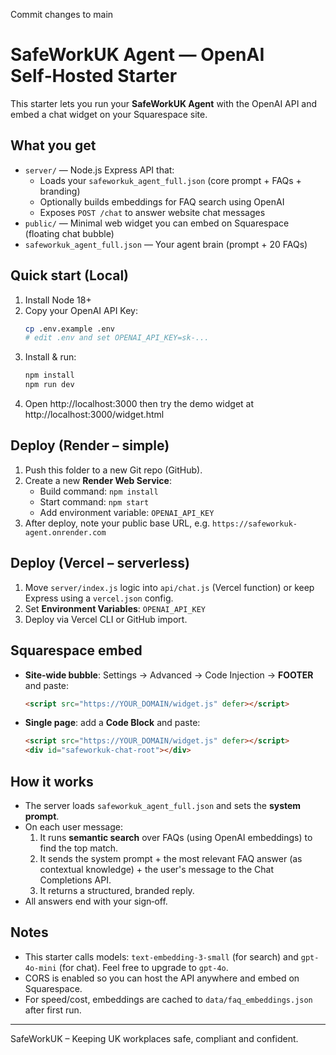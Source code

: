 Commit changes to main
# SafeWorkUK Agent — OpenAI Self‑Hosted Starter

This starter lets you run your **SafeWorkUK Agent** with the OpenAI API and embed a chat widget on your Squarespace site.

## What you get
- `server/` — Node.js Express API that:
  - Loads your `safeworkuk_agent_full.json` (core prompt + FAQs + branding)
  - Optionally builds embeddings for FAQ search using OpenAI
  - Exposes `POST /chat` to answer website chat messages
- `public/` — Minimal web widget you can embed on Squarespace (floating chat bubble)
- `safeworkuk_agent_full.json` — Your agent brain (prompt + 20 FAQs)

## Quick start (Local)
1) Install Node 18+
2) Copy your OpenAI API Key:
   ```bash
   cp .env.example .env
   # edit .env and set OPENAI_API_KEY=sk-...
   ```
3) Install & run:
   ```bash
   npm install
   npm run dev
   ```
4) Open http://localhost:3000 then try the demo widget at http://localhost:3000/widget.html

## Deploy (Render – simple)
1) Push this folder to a new Git repo (GitHub).
2) Create a new **Render Web Service**:
   - Build command: `npm install`
   - Start command: `npm start`
   - Add environment variable: `OPENAI_API_KEY`
3) After deploy, note your public base URL, e.g. `https://safeworkuk-agent.onrender.com`

## Deploy (Vercel – serverless)
1) Move `server/index.js` logic into `api/chat.js` (Vercel function) or keep Express using a `vercel.json` config.
2) Set **Environment Variables**: `OPENAI_API_KEY`
3) Deploy via Vercel CLI or GitHub import.

## Squarespace embed
- **Site‑wide bubble**: Settings → Advanced → Code Injection → **FOOTER** and paste:
  ```html
  <script src="https://YOUR_DOMAIN/widget.js" defer></script>
  ```
- **Single page**: add a **Code Block** and paste:
  ```html
  <script src="https://YOUR_DOMAIN/widget.js" defer></script>
  <div id="safeworkuk-chat-root"></div>
  ```

## How it works
- The server loads `safeworkuk_agent_full.json` and sets the **system prompt**.
- On each user message:
  1) It runs **semantic search** over FAQs (using OpenAI embeddings) to find the top match.
  2) It sends the system prompt + the most relevant FAQ answer (as contextual knowledge) + the user's message to the Chat Completions API.
  3) It returns a structured, branded reply.
- All answers end with your sign‑off.

## Notes
- This starter calls models: `text-embedding-3-small` (for search) and `gpt-4o-mini` (for chat). Feel free to upgrade to `gpt-4o`.
- CORS is enabled so you can host the API anywhere and embed on Squarespace.
- For speed/cost, embeddings are cached to `data/faq_embeddings.json` after first run.

---
SafeWorkUK – Keeping UK workplaces safe, compliant and confident.

